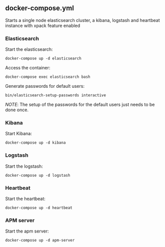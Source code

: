 ## docker-compose.yml
Starts a single node elasticsearch cluster, a kibana, logstash and heartbeat instance with xpack feature enabled

### Elasticsearch
Start the elasticsearch:
```
docker-compose up -d elasticsearch
```
Access the container:
```
docker-compose exec elasticsearch bash
```
Generate passwords for default users:
```
bin/elasticsearch-setup-passwords interactive
```
_NOTE_: The setup of the passwords for the default users just needs to be done once.

### Kibana
Start Kibana:
```
docker-compose up -d kibana
```

### Logstash
Start the logstash:
```
docker-compose up -d logstash
```

### Heartbeat
Start the heartbeat:
```
docker-compose up -d heartbeat
```

### APM server
Start the apm server:
```
docker-compose up -d apm-server
```
